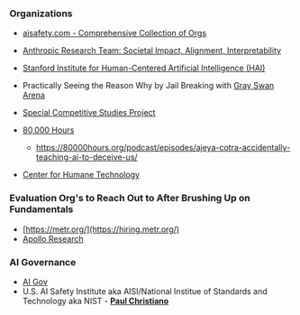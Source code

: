 ### Organizations
* [aisafety.com - Comprehensive Collection of Orgs](https://www.aisafety.com/map)
* [Anthropic Research Team: Societal Impact, Alignment, Interpretability](https://www.anthropic.com/research)
* [Stanford Institute for Human-Centered Artificial Intelligence (HAI)](https://hai.stanford.edu/)

* Practically Seeing the Reason Why by Jail Breaking with [Gray Swan Arena](https://app.grayswan.ai/arena)
* [Special Competitive Studies Project](https://www.scsp.ai/)
* [80,000 Hours](https://80000hours.org)
  * https://80000hours.org/podcast/episodes/ajeya-cotra-accidentally-teaching-ai-to-deceive-us/
* [Center for Humane Technology](https://www.humanetech.com/)

### Evaluation Org's to Reach Out to After Brushing Up on Fundamentals
* [https://metr.org/](https://hiring.metr.org/)
* [Apollo Research](https://www.apolloresearch.ai/)
  
### AI Governance
* [AI Gov](https://aigov.world/)
* U.S. AI Safety Institute aka AISI/National Institue of Standards and Technology aka NIST - **[Paul Christiano](https://www.linkedin.com/in/paul-christiano-5089211bb/)**
